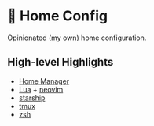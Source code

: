 # 🏡 Home Config

Opinionated (my own) home configuration.

## High-level Highlights

- [Home Manager](https://nix-community.github.io/home-manager/)
- [Lua](https://www.lua.org/) + [neovim](https://neovim.io/)
- [starship](https://starship.rs/)
- [tmux](https://github.com/tmux/tmux/wiki)
- [zsh](https://www.zsh.org/)
